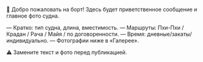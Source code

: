 👋 Добро пожаловать на борт!
Здесь будет приветственное сообщение и главное фото судна.

— Кратко: тип судна, длина, вместимость.
— Маршруты: Пхи-Пхи / Крадан / Рача / Майя / по договоренности.
— Время: дневные/закаты/индивидуально.
— Фотографии ниже в «Галерее».

⚠️ Замените текст и фото перед публикацией.
